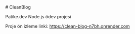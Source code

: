 #   C l e a n B l o g

Patike.dev Node.js ödev projesi

Proje ön izleme linki: https://clean-blog-n7bh.onrender.com 

